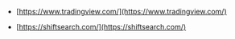 - [https://www.tradingview.com/](https://www.tradingview.com/)

- [https://shiftsearch.com/](https://shiftsearch.com/)
